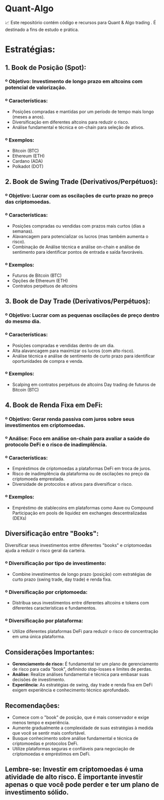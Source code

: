 # Quant-Algo
📈 Este repositório contém código e recursos para Quant &amp; Algo trading . É destinado a fins de estudo e prática.

# Estratégias:
## 1. Book de Posição (Spot):

### º Objetivo: Investimento de longo prazo em altcoins com potencial de valorização.
### º Características:
- Posições compradas e mantidas por um período de tempo mais longo (meses a anos).
- Diversificação em diferentes altcoins para reduzir o risco.
- Análise fundamental e técnica e on-chain para seleção de ativos.
### º Exemplos:
- Bitcoin (BTC)
- Ethereum (ETH)
- Cardano (ADA)
- Polkadot (DOT)

## 2. Book de Swing Trade (Derivativos/Perpétuos):

### º Objetivo: Lucrar com as oscilações de curto prazo no preço das criptomoedas.
### º Características:
- Posições compradas ou vendidas com prazos mais curtos (dias a semanas).
- Alavancagem para potencializar os lucros (mas também aumenta o risco).
- Combinação de Análise técnica e análise on-chain e análise de sentimento para identificar pontos de entrada e saída favoráveis.
### º Exemplos:
- Futuros de Bitcoin (BTC)
- Opções de Ethereum (ETH)
- Contratos perpétuos de altcoins

## 3. Book de Day Trade (Derivativos/Perpétuos):

### º Objetivo: Lucrar com as pequenas oscilações de preço dentro do mesmo dia.
### º Características:
- Posições compradas e vendidas dentro de um dia.
- Alta alavancagem para maximizar os lucros (com alto risco).
- Análise técnica e análise de sentimento de curto prazo para identificar oportunidades de compra e venda.
### º Exemplos:
- Scalping em contratos perpétuos de altcoins
Day trading de futuros de Bitcoin (BTC)

## 4. Book de Renda Fixa em DeFi:

### º Objetivo: Gerar renda passiva com juros sobre seus investimentos em criptomoedas.
### º Análise: Foco em análise on-chain para avaliar a saúde do protocolo DeFi e o risco de inadimplência.
### º Características:
- Empréstimos de criptomoedas a plataformas DeFi em troca de juros.
- Risco de inadimplência da plataforma ou de oscilações no preço da criptomoeda emprestada.
- Diversidade de protocolos e ativos para diversificar o risco.
### º Exemplos:
- Empréstimo de stablecoins em plataformas como Aave ou Compound
Participação em pools de liquidez em exchanges descentralizadas (DEXs)

## Diversificação entre "Books":

Diversificar seus investimentos entre diferentes "books" e criptomoedas ajuda a reduzir o risco geral da carteira.

### º Diversificação por tipo de investimento:
- Combine investimentos de longo prazo (posição) com estratégias de curto prazo (swing trade, day trade) e renda fixa.
### º Diversificação por criptomoeda:
- Distribua seus investimentos entre diferentes altcoins e tokens com diferentes características e fundamentos.
### º Diversificação por plataforma:
- Utilize diferentes plataformas DeFi para reduzir o risco de concentração em uma única plataforma.

## Considerações Importantes:

- **Gerenciamento de risco:** É fundamental ter um plano de gerenciamento de risco para cada "book", definindo stop-losses e limites de perdas.
- **Análise:** Realize análises fundamental e técnica para embasar suas decisões de investimento.
- **Experiência:** As estratégias de swing, day trade e renda fixa em DeFi exigem experiência e conhecimento técnico aprofundado.

## Recomendações:

- Comece com o "book" de posição, que é mais conservador e exige menos tempo e experiência.
- Aumente gradualmente a complexidade de suas estratégias à medida que você se sentir mais confortável.
- Busque conhecimento sobre análise fundamental e técnica de criptomoedas e protocolos DeFi.
- Utilize plataformas seguras e confiáveis para negociação de criptomoedas e empréstimos em DeFi.

## Lembre-se: Investir em criptomoedas é uma atividade de alto risco. É importante investir apenas o que você pode perder e ter um plano de investimento sólido.
